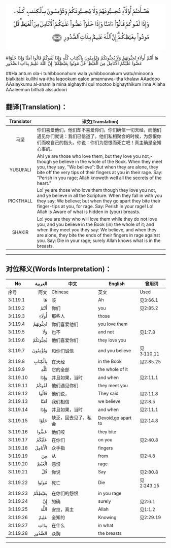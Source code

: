 ![003:119](images/003_119.gif)

#هَا أَنْتُمْ أُولَاءِ تُحِبُّونَهُمْ وَلَا يُحِبُّونَكُمْ وَتُؤْمِنُونَ بِالْكِتَابِ كُلِّهِ وَإِذَا لَقُوكُمْ قَالُوا آمَنَّا وَإِذَا خَلَوْا عَضُّوا عَلَيْكُمُ الْأَنَامِلَ مِنَ الْغَيْظِ ۚ قُلْ مُوتُوا بِغَيْظِكُمْ ۗ إِنَّ اللَّهَ عَلِيمٌ بِذَاتِ الصُّدُورِ 

##Ha antum ola-i tuhibboonahum wala yuhibboonakum watu/minoona bialkitabi kullihi wa-itha laqookum qaloo amannawa-itha khalaw AAaddoo AAalaykumu al-anamila mina alghaythi qul mootoo bighaythikum inna Allaha AAaleemun bithati alssudoori 

## 翻译(Translation)：

| Translator | 译文(Translation)                                            |
| :--------: | ------------------------------------------------------------ |
|    马坚    | 你们喜爱他们，他们却不喜爱你们，你们确信一切天经，而他们遇见你们就说：我们已信道了。他们私相聚会的时候，为怨恨你们而咬自己的指头。你说：你们为怨恨而死亡吧！真主确是全知心事的。 |
|  YUSUFALI  | Ah! ye are those who love them, but they love you not,- though ye believe in the whole of the Book. When they meet you, they say, "We believe": But when they are alone, they bite off the very tips of their fingers at you in their rage. Say: "Perish in you rage; Allah knoweth well all the secrets of the heart." |
| PICKTHALL  | Lo! ye are those who love them though they love you not, and ye believe in all the Scripture. When they fall in with you they say: We believe; but when they go apart they bite their finger-tips at you, for rage. Say: Perish in your rage! Lo! Allah is Aware of what is hidden in (your) breasts. |
|   SHAKIR   | Lo! you are they who will love them while they do not love you, and you believe in the Book (in) the whole of it; and when they meet you they say: We believe, and when they are alone, they bite the ends of their fingers in rage against you. Say: Die in your rage; surely Allah knows what is in the breasts. |

---

## 对位释义(Words Interpretation)：

| No   | العربية | 中文    | English | 曾用词 |
| ---- | ------: | ------- | ------- | ------ |
| 序号 |    阿文 | Chinese | 英文    | Used   |
| 3:119.1  | هَا      | 咳                   | Ah                 | 见3:66.1   |
| 3:119.2  | أَنْتُمْ    | 你们                 | you                | 见2:85.2   |
| 3:119.3  | أُولَاءِ   | 那些人               | those              |            |
| 3:119.4  | تُحِبُّونَهُمْ | 你们喜爱他们         | you love them      |            |
| 3:119.5  | وَلَا     | 也不                 | and not            | 见1:7.8    |
| 3:119.6  | يُحِبُّونَكُمْ | 他们喜爱你们         | they love you      |            |
| 3:119.7  | وَتُؤْمِنُونَ | 和你们诚信           | and you believe    | 见3:110.11 |
| 3:119.8  | بِالْكِتَابِ | 在天经               | in the Book        | 见2:85.25  |
| 3:119.9  | كُلِّهِ     | 它的全部             | the whole of it    |            |
| 3:119.10 | وَإِذَا    | 并且如果，当时       | and when           | 见2:11.1   |
| 3:119.11 | لَقُوكُمْ   | 他们遇见你们         | they meet you      |            |
| 3:119.12 | قَالُوا   | 他们说，             | They said          | 见2:11.8   |
| 3:119.13 | آمَنَّا    | 我们相信             | we believe         | 见2:8.5    |
| 3:119.14 | وَإِذَا    | 并且如果，当时       | and when           | 见2:11.1   |
| 3:119.15 | خَلَوْا    | 缺乏，回去见了，私会 | Devoid,go apart to | 见2:14.8   |
| 3:119.16 | عَضُّوا    | 他们咬               | they bite          |            |
| 3:119.17 | عَلَيْكُمُ   | 在你们               | on you             | 见2:40.8   |
| 3:119.18 | الْأَنَامِلَ | 众手指               | fingers            |            |
| 3:119.19 | مِنَ      | 从                   | from               | 见2:4.8    |
| 3:119.20 | الْغَيْظِ   | 怨恨                 | rage               |            |
| 3:119.21 | قُلْ      | 你说                 | Say                | 见2:80.8   |
| 3:119.22 | مُوتُوا   | 死亡                 | Die                | 见2:243.15 |
| 3:119.23 | بِغَيْظِكُمْ  | 在你们的怨恨         | in you rage        |            |
| 3:119.24 | إِنَّ      | 的确                 | surely             | 见2:6.1    |
| 3:119.25 | اللَّهَ    | 安拉，真主           | Allah              | 见1:1.2    |
| 3:119.26 | عَلِيمٌ    | 全知的               | Knowing            | 见2:29.19  |
| 3:119.27 | بِذَاتِ    | 在什么               | in what            |            |
| 3:119.28 | الصُّدُورِ  | 众胸                 | the breasts        |            |

---
